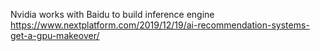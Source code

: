 
Nvidia works with Baidu to build inference engine
https://www.nextplatform.com/2019/12/19/ai-recommendation-systems-get-a-gpu-makeover/
